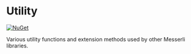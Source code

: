 # Utility

[![NuGet](https://img.shields.io/nuget/v/Messerli.Utility.svg)](https://www.nuget.org/packages/Messerli.Utility/)

Various utility functions and extension methods used by other Messerli libraries.
